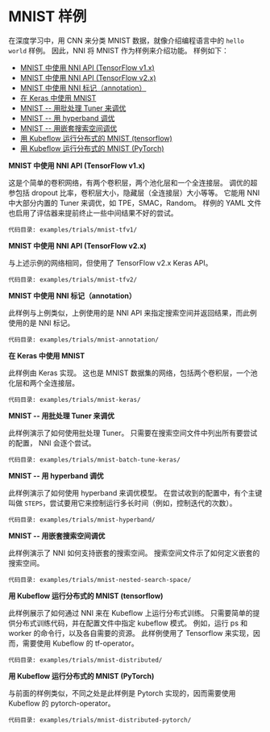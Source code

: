 # MNIST 样例

在深度学习中，用 CNN 来分类 MNIST 数据，就像介绍编程语言中的 `hello world` 样例。 因此，NNI 将 MNIST 作为样例来介绍功能。 样例如下：

- [MNIST 中使用 NNI API (TensorFlow v1.x)](#mnist-tfv1)
- [MNIST 中使用 NNI API (TensorFlow v2.x)](#mnist-tfv2)
- [MNIST 中使用 NNI 标记（annotation）](#mnist-annotation)
- [在 Keras 中使用 MNIST](#mnist-keras)
- [MNIST -- 用批处理 Tuner 来调优](#mnist-batch)
- [MNIST -- 用 hyperband 调优](#mnist-hyperband)
- [MNIST -- 用嵌套搜索空间调优](#mnist-nested)
- [用 Kubeflow 运行分布式的 MNIST (tensorflow)](#mnist-kubeflow-tf)
- [用 Kubeflow 运行分布式的 MNIST (PyTorch)](#mnist-kubeflow-pytorch)

<a name="mnist-tfv1"></a>
**MNIST 中使用 NNI API (TensorFlow v1.x)**

这是个简单的卷积网络，有两个卷积层，两个池化层和一个全连接层。 调优的超参包括 dropout 比率，卷积层大小，隐藏层（全连接层）大小等等。 它能用 NNI 中大部分内置的 Tuner 来调优，如 TPE，SMAC，Random。 样例的 YAML 文件也启用了评估器来提前终止一些中间结果不好的尝试。

`代码目录: examples/trials/mnist-tfv1/`

<a name="mnist-tfv2"></a>
**MNIST 中使用 NNI API (TensorFlow v2.x)**

与上述示例的网络相同，但使用了 TensorFlow v2.x Keras API。

`代码目录: examples/trials/mnist-tfv2/`

<a name="mnist-annotation"></a>
**MNIST 中使用 NNI 标记（annotation）**

此样例与上例类似，上例使用的是 NNI API 来指定搜索空间并返回结果，而此例使用的是 NNI 标记。

`代码目录: examples/trials/mnist-annotation/`

<a name="mnist-keras"></a>
**在 Keras 中使用 MNIST**

此样例由 Keras 实现。 这也是 MNIST 数据集的网络，包括两个卷积层，一个池化层和两个全连接层。

`代码目录: examples/trials/mnist-keras/`

<a name="mnist-batch"></a>
**MNIST -- 用批处理 Tuner 来调优**

此样例演示了如何使用批处理 Tuner。 只需要在搜索空间文件中列出所有要尝试的配置， NNI 会逐个尝试。

`代码目录: examples/trials/mnist-batch-tune-keras/`

<a name="mnist-hyperband"></a>
**MNIST -- 用 hyperband 调优**

此样例演示了如何使用 hyperband 来调优模型。 在尝试收到的配置中，有个主键叫做 `STEPS`，尝试要用它来控制运行多长时间（例如，控制迭代的次数）。

`代码目录: examples/trials/mnist-hyperband/`

<a name="mnist-nested"></a>
**MNIST -- 用嵌套搜索空间调优**

此样例演示了 NNI 如何支持嵌套的搜索空间。 搜索空间文件示了如何定义嵌套的搜索空间。

`代码目录: examples/trials/mnist-nested-search-space/`

<a name="mnist-kubeflow-tf"></a>
**用 Kubeflow 运行分布式的 MNIST (tensorflow)**

此样例展示了如何通过 NNI 来在 Kubeflow 上运行分布式训练。 只需要简单的提供分布式训练代码，并在配置文件中指定 kubeflow 模式。 例如，运行 ps 和 worker 的命令行，以及各自需要的资源。 此样例使用了 Tensorflow 来实现，因而，需要使用 Kubeflow 的 tf-operator。

`代码目录: examples/trials/mnist-distributed/`

<a name="mnist-kubeflow-pytorch"></a>
**用 Kubeflow 运行分布式的 MNIST (PyTorch)**

与前面的样例类似，不同之处是此样例是 Pytorch 实现的，因而需要使用 Kubeflow 的 pytorch-operator。

`代码目录: examples/trials/mnist-distributed-pytorch/`